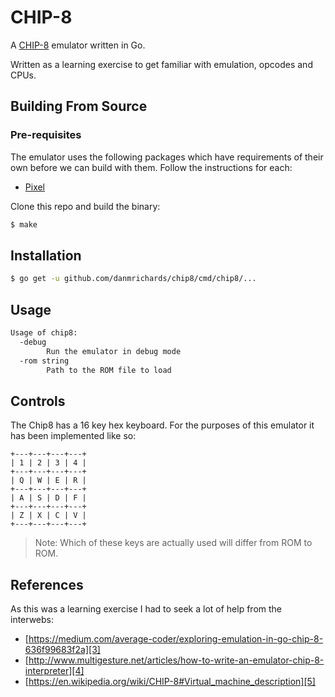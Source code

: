 # CHIP-8
A [CHIP-8][1] emulator written in Go.

Written as a learning exercise to get familiar with emulation, opcodes and CPUs.

## Building From Source
### Pre-requisites
The emulator uses the following packages which have requirements of their own
before we can build with them. Follow the instructions for each:

* [Pixel][2]

Clone this repo and build the binary:
```bash
$ make
```

## Installation
```bash
$ go get -u github.com/danmrichards/chip8/cmd/chip8/...
```

## Usage
```bash
Usage of chip8:
  -debug
    	Run the emulator in debug mode
  -rom string
    	Path to the ROM file to load
```

## Controls
The Chip8 has a 16 key hex keyboard. For the purposes of this emulator it has
been implemented like so:
```
+---+---+---+---+
| 1 | 2 | 3 | 4 |
+---+---+---+---+
| Q | W | E | R |
+---+---+---+---+
| A | S | D | F |
+---+---+---+---+
| Z | X | C | V |
+---+---+---+---+
```
> Note: Which of these keys are actually used will differ from ROM to ROM.

## References
As this was a learning exercise I had to seek a lot of help from the interwebs:
* [https://medium.com/average-coder/exploring-emulation-in-go-chip-8-636f99683f2a][3]
* [http://www.multigesture.net/articles/how-to-write-an-emulator-chip-8-interpreter][4]
* [https://en.wikipedia.org/wiki/CHIP-8#Virtual_machine_description][5]

[1]: https://en.wikipedia.org/wiki/CHIP-8
[2]: https://github.com/faiface/pixel#requirements
[3]: https://medium.com/average-coder/exploring-emulation-in-go-chip-8-636f99683f2a
[4]: http://www.multigesture.net/articles/how-to-write-an-emulator-chip-8-interpreter
[5]: https://en.wikipedia.org/wiki/CHIP-8#Virtual_machine_description
